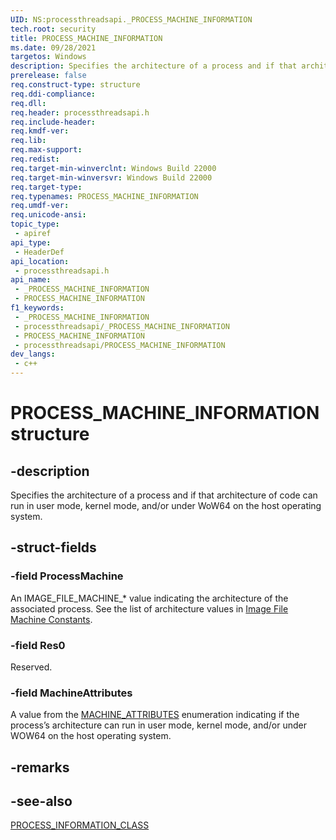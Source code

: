 ```yaml
---
UID: NS:processthreadsapi._PROCESS_MACHINE_INFORMATION
tech.root: security
title: PROCESS_MACHINE_INFORMATION
ms.date: 09/28/2021
targetos: Windows
description: Specifies the architecture of a process and if that architecture of code can run in user mode, kernel mode, and/or under WoW64 on the host operating system.
prerelease: false
req.construct-type: structure
req.ddi-compliance: 
req.dll: 
req.header: processthreadsapi.h
req.include-header: 
req.kmdf-ver: 
req.lib: 
req.max-support: 
req.redist: 
req.target-min-winverclnt: Windows Build 22000
req.target-min-winversvr: Windows Build 22000
req.target-type: 
req.typenames: PROCESS_MACHINE_INFORMATION
req.umdf-ver: 
req.unicode-ansi: 
topic_type:
 - apiref
api_type:
 - HeaderDef
api_location:
 - processthreadsapi.h
api_name:
 - _PROCESS_MACHINE_INFORMATION
 - PROCESS_MACHINE_INFORMATION
f1_keywords:
 - _PROCESS_MACHINE_INFORMATION
 - processthreadsapi/_PROCESS_MACHINE_INFORMATION
 - PROCESS_MACHINE_INFORMATION
 - processthreadsapi/PROCESS_MACHINE_INFORMATION
dev_langs:
 - c++
---
```


# PROCESS_MACHINE_INFORMATION structure

## -description

Specifies the architecture of a process and if that architecture of code can run in user mode, kernel mode, and/or under WoW64 on the host operating system.

## -struct-fields

### -field ProcessMachine

An IMAGE_FILE_MACHINE_* value indicating the architecture of the associated process. See the list of architecture values in [Image File Machine Constants](/windows/win32/sysinfo/image-file-machine-constants).

### -field Res0

Reserved.

### -field MachineAttributes

A value from the [MACHINE_ATTRIBUTES](ne-processthreadsapi-machine_attributes.md) enumeration indicating if the process’s architecture can run in user mode, kernel mode, and/or under WOW64 on the host operating system.


## -remarks

## -see-also

[PROCESS_INFORMATION_CLASS](ne-processthreadsapi-process_information_class.md)

